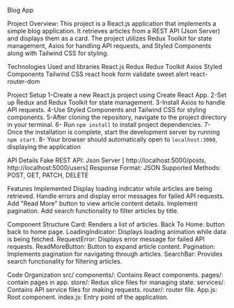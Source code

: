 Blog App

Project Overview:
This project is a React.js application that implements a simple blog application. It retrieves articles from a REST API (Json Server) and displays them as a card. The project utilizes Redux Toolkit for state management, Axios for handling API requests, and Styled Components along with Tailwind CSS for styling.

Technologies Used and libraries
React.js
Redux
Redux Toolkit
Axios
Styled Components
Tailwind CSS
react hook form validate
sweet alert
react-router-dom

Project Setup
1-Create a new React.js project using Create React App.
2-Set up Redux and Redux Toolkit for state management.
3-Install Axios to handle API requests.
4-Use Styled Components and Tailwind CSS for styling components.
5-After cloning the repository, navigate to the project directory in your terminal.
6- Run `npm install` to install project dependencies.
7- Once the installation is complete, start the development server by running `npm start`.
8- Your browser should automatically open to `localhost:3000`, displaying the application

API Details
Fake REST API: Json Server [ http://localhost:5000/posts, http://localhost:5000/users]
Response Format: JSON
Supported Methods: POST, GET, PATCH, DELETE

Features Implemented
Display loading indicator while articles are being retrieved.
Handle errors and display error messages for failed API requests.
Add "Read More" button to view article content details.
Implement pagination.
Add search functionality to filter articles by title.

Component Structure
Card: Renders a list of articles.
Back To Home: button back to home page.
LoadingIndicator: Displays loading animation while data is being fetched.
RequestError: Displays error message for failed API requests.
ReadMoreButton: Button to expand article content.
Pagination: Implements pagination for navigating through articles.
SearchBar: Provides search functionality for filtering articles.

Code Organization
src/
components/: Contains React components.
pages/: contain pages in app.
store/: Redux slice files for managing state.
services/: Contains API service files for making requests.
router/: router file.
App.js: Root component.
index.js: Entry point of the application.
